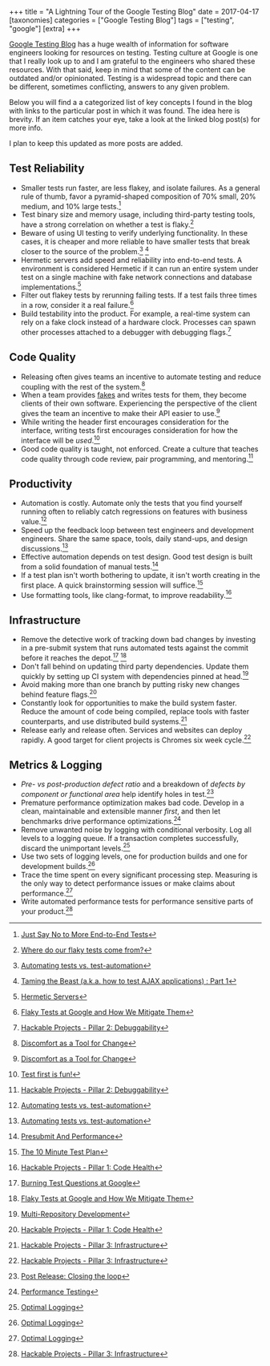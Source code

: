 +++
title = "A Lightning Tour of the Google Testing Blog"
date = 2017-04-17
[taxonomies]
categories = ["Google Testing Blog"]
tags = ["testing", "google"]
[extra]
+++

[Google Testing Blog](https://testing.googleblog.com/) has a huge wealth of information for software
engineers looking for resources on testing. Testing culture at Google is one that I really look up
to and I am grateful to the engineers who shared these resources. With that said, keep in mind that
some of the content can be outdated and/or opinionated. Testing is a widespread topic and there can
be different, sometimes conflicting, answers to any given problem.

Below you will find a a categorized list of key concepts I found in the blog with links to the
particular post in which it was found. The idea here is brevity. If an item catches your eye, take a
look at the linked blog post(s) for more info.

I plan to keep this updated as more posts are added.

## Test Reliability

- Smaller tests run faster, are less flakey, and isolate failures. As a general rule of thumb, favor
  a pyramid-shaped composition of 70% small, 20% medium, and 10% large tests.[^11]
- Test binary size and memory usage, including third-party testing tools, have a strong correlation
  on whether a test is flaky.[^18]
- Beware of using UI testing to verify underlying functionality. In these cases, it is cheaper and
  more reliable to have smaller tests that break closer to the source of the problem.[^3] [^4]
- Hermetic servers add speed and reliability into end-to-end tests. A environment is considered
  Hermetic if it can run an entire system under test on a single machine with fake network
  connections and database implementations.[^9]
- Filter out flakey tests by rerunning failing tests. If a test fails three times in a row, consider
  it a real failure.[^13]
- Build testability into the product. For example, a real-time system can rely on a fake clock
  instead of a hardware clock. Processes can spawn other processes attached to a debugger with
  debugging flags.[^15]

## Code Quality

- Releasing often gives teams an incentive to automate testing and reduce coupling with the rest of
  the system.[^17]
- When a team provides [fakes](../tott/#know-your-test-doubles) and writes tests for them, they
  become clients of their own software. Experiencing the perspective of the client gives the team an
  incentive to make their API easier to use.[^17]
- While writing the header first encourages consideration for the interface, writing tests first
  encourages consideration for how the interface will be *used*.[^5]
- Good code quality is taught, not enforced. Create a culture that teaches code quality through code
  review, pair programming, and mentoring.[^15]

## Productivity

- Automation is costly. Automate only the tests that you find yourself running often to reliably
  catch regressions on features with business value.[^3]
- Speed up the feedback loop between test engineers and development engineers. Share the same space,
  tools, daily stand-ups, and design discussions.[^3]
- Effective automation depends on test design. Good test design is built from a solid foundation of
  manual tests.[^6]
- If a test plan isn't worth bothering to update, it isn't worth creating in the first place. A
  quick brainstorming session will suffice.[^8]
- Use formatting tools, like clang-format, to improve readability.[^14]

## Infrastructure
- Remove the detective work of tracking down bad changes by investing in a pre-submit system that
  runs automated tests against the commit before it reaches the depot.[^7] [^13]
- Don't fall behind on updating third party dependencies. Update them quickly by setting up CI
  system with dependencies pinned at head.[^12]
- Avoid making more than one branch by putting risky new changes behind feature flags.[^14]
- Constantly look for opportunities to make the build system faster. Reduce the amount of code being
  compiled, replace tools with faster counterparts, and use distributed build systems.[^16]
- Release early and release often. Services and websites can deploy rapidly. A good target for
  client projects is Chromes six week cycle.[^16]


## Metrics & Logging

- *Pre- vs post-production defect ratio* and a breakdown of *defects by component or functional
  area* help identify holes in test.[^1]
- Premature performance optimization makes bad code. Develop in a clean, maintainable and
  extensible manner *first*, and then let benchmarks drive performance optimizations.[^2]
- Remove unwanted noise by logging with conditional verbosity. Log all levels to a logging queue.
  If a transaction completes successfully, discard the unimportant levels.[^10]
- Use two sets of logging levels, one for production builds and one for development builds.[^10]
- Trace the time spent on every significant processing step. Measuring is the only way to detect
  performance issues or make claims about performance.[^10]
- Write automated performance tests for performance sensitive parts of your product.[^16]

[^11]: [Just Say No to More End-to-End Tests](https://testing.googleblog.com/2015/04/just-say-no-to-more-end-to-end-tests.html)

[^18]: [Where do our flaky tests come from?](https://testing.googleblog.com/2017/04/where-do-our-flaky-tests-come-from.html)

[^3]:  [Automating tests vs. test-automation](https://testing.googleblog.com/2007/10/automating-tests-vs-test-automation.html)

[^4]:  [Taming the Beast (a.k.a. how to test AJAX applications) : Part 1](https://testing.googleblog.com/2008/06/taming-beast-aka-how-to-test-ajax.html)

[^9]:  [Hermetic Servers](https://testing.googleblog.com/2012/10/hermetic-servers.html)

[^13]: [Flaky Tests at Google and How We Mitigate Them](https://testing.googleblog.com/2016/05/flaky-tests-at-google-and-how-we.html)

[^15]: [Hackable Projects - Pillar 2: Debuggability](https://testing.googleblog.com/2016/10/hackable-projects-pillar-2-debuggability.html)

[^17]: [Discomfort as a Tool for Change](https://testing.googleblog.com/2017/02/discomfort-as-tool-for-change.html)

[^5]:  [Test first is fun!](https://testing.googleblog.com/2008/09/test-first-is-fun_08.html)

[^6]:  [Presubmit And Performance](https://testing.googleblog.com/2008/09/presubmit-and-performance.html)

[^8]:  [The 10 Minute Test Plan](https://testing.googleblog.com/2011/09/10-minute-test-plan.html)

[^14]: [Hackable Projects - Pillar 1: Code Health](https://testing.googleblog.com/2016/08/hackable-projects.html)

[^7]:  [Burning Test Questions at Google](https://testing.googleblog.com/2009/06/burning-test-questions-at-google.html)

[^12]: [Multi-Repository Development](https://testing.googleblog.com/2015/05/multi-repository-development.html)

[^16]: [Hackable Projects - Pillar 3: Infrastructure](https://testing.googleblog.com/2016/11/hackable-projects-pillar-3.html)

[^1]:  [Post Release: Closing the loop](https://testing.googleblog.com/2007/10/post-release-closing-loop_02.html)

[^2]:  [Performance Testing](https://testing.googleblog.com/2007/10/performance-testing.html)

[^10]: [Optimal Logging](https://testing.googleblog.com/2013/06/optimal-logging.html)
